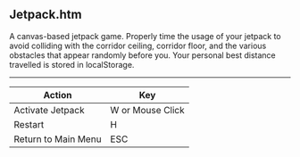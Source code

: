 Jetpack.htm
-----------

A canvas-based jetpack game. Properly time the usage of your jetpack to avoid colliding with the corridor ceiling, corridor floor, and the various obstacles that appear randomly before you. Your personal best distance travelled is stored in localStorage.

---

Action              | Key
--------------------|-----------------
Activate Jetpack    | W or Mouse Click
Restart             | H
Return to Main Menu | ESC
